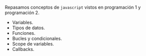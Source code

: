 Repasamos conceptos de `javascript` vistos en programación 1 y programación 2.  
- Variables.
- Tipos de datos.
- Funciones.
- Bucles y condicionales.
- Scope de variables.
- Callbacks.